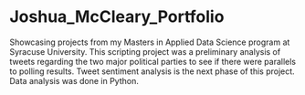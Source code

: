 # Joshua_McCleary_Portfolio
Showcasing projects from my Masters in Applied Data Science program at Syracuse University.
This scripting project was a preliminary analysis of tweets regarding the two major political parties to see if there were parallels to polling results. Tweet sentiment analysis is the next phase of this project. Data analysis was done in Python.
